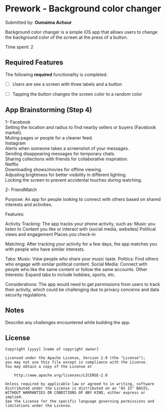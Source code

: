# Prework - Background color changer

Submitted by: **Oumaima Achour**

Background color changer is a simple iOS app that allows users to change the background color of the screen at the press of a button. 

Time spent: 2

## Required Features

The following **required** functionality is completed:

- [ ] Users are see a screen with three labels and a button
- [ ] Tapping the button changes the screen color to a random color
 

## App Brainstorming (Step 4)

1- Facebook   
     Setting the location and radius to find nearby sellers or buyers (Facebook market).  
     Muting pages or people for a cleaner feed.  
   Instagram  
     Alerts when someone takes a screenshot of your messages.  
     Sending disappearing messages for temporary chats.  
     Sharing collections with friends for collaborative inspiration.  
   Netflix  
     Downloading shows/movies for offline viewing.  
     Adjusting brightness for better visibility in different lighting.  
     Locking the screen to prevent accidental touches during watching.
     
  2- FriendMatch
    
Purpose: 
An app for people looking to connect with others based on shared interests and activities.

Features:

Activity Tracking: 
The app tracks your phone activity, such as:
Music you listen to
Content you like or interact with (social media, websites)
Political views and engagement
Places you check-in

  Matching: 
After tracking your activity for a few days, the app matches you with people who have similar interests.

  Tabs:
Music: View people who share your music taste.
Politics: Find others who engage with similar political content.
Social Media: Connect with people who like the same content or follow the same accounts.
Other Interests: Expand tabs to include hobbies, sports, etc.

  Considerations:
The app would need to get permissions from users to track their activity, which could be challenging due to privacy concerns and data security regulations.

## Notes

Describe any challenges encountered while building the app.

## License

    Copyright [yyyy] [name of copyright owner]

    Licensed under the Apache License, Version 2.0 (the "License");
    you may not use this file except in compliance with the License.
    You may obtain a copy of the License at

        http://www.apache.org/licenses/LICENSE-2.0

    Unless required by applicable law or agreed to in writing, software
    distributed under the License is distributed on an "AS IS" BASIS,
    WITHOUT WARRANTIES OR CONDITIONS OF ANY KIND, either express or implied.
    See the License for the specific language governing permissions and
    limitations under the License.
